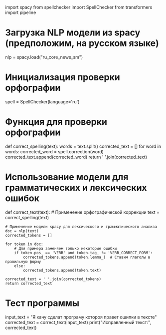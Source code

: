 import spacy
from spellchecker import SpellChecker
from transformers import pipeline

# Загрузка NLP модели из spacy (предположим, на русском языке)
nlp = spacy.load("ru_core_news_sm")

# Инициализация проверки орфографии
spell = SpellChecker(language='ru')

# Функция для проверки орфографии
def correct_spelling(text):
    words = text.split()
    corrected_text = []
    for word in words:
        corrected_word = spell.correction(word)
        corrected_text.append(corrected_word)
    return ' '.join(corrected_text)

# Использование модели для грамматических и лексических ошибок
def correct_text(text):
    # Применение орфографической коррекции
    text = correct_spelling(text)
    
    # Применение модели spacy для лексического и грамматического анализа
    doc = nlp(text)
    corrected_tokens = []
    
    for token in doc:
        # Для примера заменяем только некоторые ошибки
        if token.pos_ == 'VERB' and token.tag_ != 'VERB_CORRECT_FORM':
            corrected_tokens.append(token.lemma_)  # Ставим глаголы в правильную форму
        else:
            corrected_tokens.append(token.text)
    
    corrected_text = ' '.join(corrected_tokens)
    return corrected_text

# Тест программы
input_text = "Я хачу сделат програму котороя правет ошипки в тексте"
corrected_text = correct_text(input_text)
print("Исправленный текст:", corrected_text)
